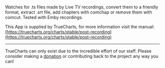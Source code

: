 Watches for .ts files made by Live TV recordings, convert them to a friendly format, extract .srt file, add chapters with comchap or remove them with comcut. Tested with Emby recordings.

This App is supplied by TrueCharts, for more information visit the manual: [https://truecharts.org/charts/stable/post-recording](https://truecharts.org/charts/stable/post-recording)

---

TrueCharts can only exist due to the incredible effort of our staff.
Please consider making a [donation](https://truecharts.org/sponsor) or contributing back to the project any way you can!
